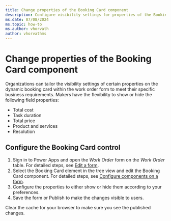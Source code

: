 ```yaml
---
title: Change properties of the Booking Card component
description: Configure visibility settings for properties of the Booking Card component to show or hide fields for your users.
ms.date: 07/08/2024
ms.topic: how-to
ms.author: vhorvath
author: vhorvathms
---
```


# Change properties of the Booking Card component

Organizations can tailor the visibility settings of certain properties on the dynamic booking card within the work order form to meet their specific business requirements. Makers have the flexibility to show or hide the following field properties:  

- Total cost
- Task duration
- Total price
- Product and services
- Resolution

## Configure the Booking Card control

1. Sign in to Power Apps and open the *Work Order* form on the *Work Order* table. For detailed steps, see [Edit a form](/power-apps/maker/model-driven-apps/create-and-edit-forms#edit-a-form).
1. Select the Booking Card element in the tree view and edit the Booking Card component. For detailed steps, see [Configure components on a form](/power-apps/maker/model-driven-apps/add-move-configure-or-delete-components-on-form#configure-components-on-a-form).
1. Configure the properties to either show or hide them according to your preferences.
1. Save the form or Publish to make the changes visible to users.

Clear the cache for your browser to make sure you see the published changes.
